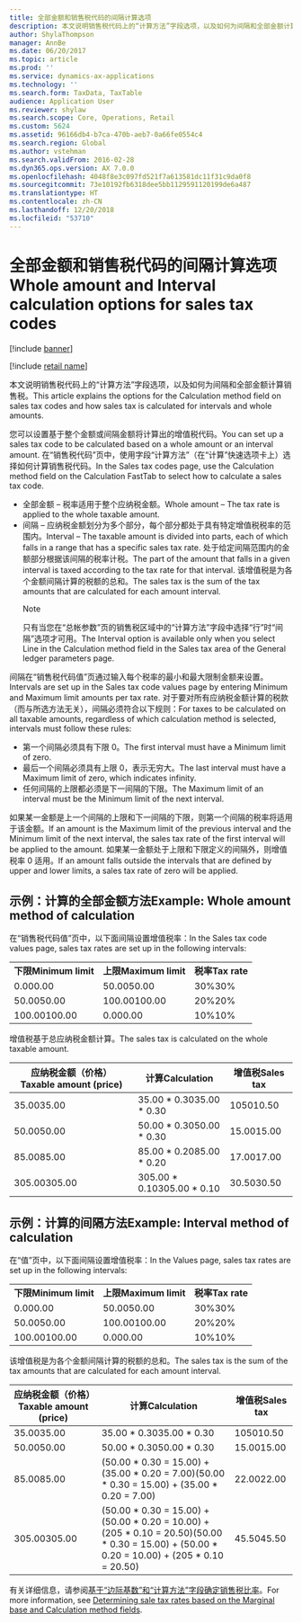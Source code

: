```yaml
---
title: 全部金额和销售税代码的间隔计算选项
description: 本文说明销售税代码上的“计算方法”字段选项，以及如何为间隔和全部金额计算销售税。
author: ShylaThompson
manager: AnnBe
ms.date: 06/20/2017
ms.topic: article
ms.prod: ''
ms.service: dynamics-ax-applications
ms.technology: ''
ms.search.form: TaxData, TaxTable
audience: Application User
ms.reviewer: shylaw
ms.search.scope: Core, Operations, Retail
ms.custom: 5624
ms.assetid: 96166db4-b7ca-470b-aeb7-0a66fe0554c4
ms.search.region: Global
ms.author: vstehman
ms.search.validFrom: 2016-02-28
ms.dyn365.ops.version: AX 7.0.0
ms.openlocfilehash: 4048f8e3c097fd521f7a613581dc11f31c9da0f8
ms.sourcegitcommit: 73e10192fb6318dee5bb1129591120199de6a487
ms.translationtype: HT
ms.contentlocale: zh-CN
ms.lasthandoff: 12/20/2018
ms.locfileid: "53710"
---
```

# <a name="whole-amount-and-interval-calculation-options-for-sales-tax-codes"></a><span data-ttu-id="a059d-103">全部金额和销售税代码的间隔计算选项</span><span class="sxs-lookup"><span data-stu-id="a059d-103">Whole amount and Interval calculation options for sales tax codes</span></span>

[!include [banner](../includes/banner.md)]

[!include [retail name](../includes/retail-name.md)]

<span data-ttu-id="a059d-104">本文说明销售税代码上的“计算方法”字段选项，以及如何为间隔和全部金额计算销售税。</span><span class="sxs-lookup"><span data-stu-id="a059d-104">This article explains the options for the Calculation method field on sales tax codes and how sales tax is calculated for intervals and whole amounts.</span></span>

<span data-ttu-id="a059d-105">您可以设置基于整个金额或间隔金额将计算出的增值税代码。</span><span class="sxs-lookup"><span data-stu-id="a059d-105">You can set up a sales tax code to be calculated based on a whole amount or an interval amount.</span></span> <span data-ttu-id="a059d-106">在“销售税代码”页中，使用字段“计算方法”（在“计算”快速选项卡上）选择如何计算销售税代码。</span><span class="sxs-lookup"><span data-stu-id="a059d-106">In the Sales tax codes page, use the Calculation method field on the Calculation FastTab to select how to calculate a sales tax code.</span></span>
- <span data-ttu-id="a059d-107">全部金额 – 税率适用于整个应纳税金额。</span><span class="sxs-lookup"><span data-stu-id="a059d-107">Whole amount – The tax rate is applied to the whole taxable amount.</span></span>
- <span data-ttu-id="a059d-108">间隔 – 应纳税金额划分为多个部分，每个部分都处于具有特定增值税税率的范围内。</span><span class="sxs-lookup"><span data-stu-id="a059d-108">Interval – The taxable amount is divided into parts, each of which falls in a range that has a specific sales tax rate.</span></span> <span data-ttu-id="a059d-109">处于给定间隔范围内的金额部分根据该间隔的税率计税。</span><span class="sxs-lookup"><span data-stu-id="a059d-109">The part of the amount that falls in a given interval is taxed according to the tax rate for that interval.</span></span> <span data-ttu-id="a059d-110">该增值税是为各个金额间隔计算的税额的总和。</span><span class="sxs-lookup"><span data-stu-id="a059d-110">The sales tax is the sum of the tax amounts that are calculated for each amount interval.</span></span>
  > [!NOTE]                                                                                                                              
  > <span data-ttu-id="a059d-111">只有当您在“总帐参数”页的销售税区域中的“计算方法”字段中选择“行”时“间隔”选项才可用。</span><span class="sxs-lookup"><span data-stu-id="a059d-111">The Interval option is available only when you select Line in the Calculation method field in the Sales tax area of the General ledger parameters page.</span></span> 

<span data-ttu-id="a059d-112">间隔在“销售税代码值”页通过输入每个税率的最小和最大限制金额来设置。</span><span class="sxs-lookup"><span data-stu-id="a059d-112">Intervals are set up in the Sales tax code values page by entering Minimum and Maximum limit amounts per tax rate.</span></span> <span data-ttu-id="a059d-113">对于要对所有应纳税金额计算的税款（而与所选方法无关），间隔必须符合以下规则：</span><span class="sxs-lookup"><span data-stu-id="a059d-113">For taxes to be calculated on all taxable amounts, regardless of which calculation method is selected, intervals must follow these rules:</span></span>
-   <span data-ttu-id="a059d-114">第一个间隔必须具有下限 0。</span><span class="sxs-lookup"><span data-stu-id="a059d-114">The first interval must have a Minimum limit of zero.</span></span>
-   <span data-ttu-id="a059d-115">最后一个间隔必须具有上限 0，表示无穷大。</span><span class="sxs-lookup"><span data-stu-id="a059d-115">The last interval must have a Maximum limit of zero, which indicates infinity.</span></span>
-   <span data-ttu-id="a059d-116">任何间隔的上限都必须是下一间隔的下限。</span><span class="sxs-lookup"><span data-stu-id="a059d-116">The Maximum limit of an interval must be the Minimum limit of the next interval.</span></span>

<span data-ttu-id="a059d-117">如果某一金额是上一个间隔的上限和下一间隔的下限，则第一个间隔的税率将适用于该金额。</span><span class="sxs-lookup"><span data-stu-id="a059d-117">If an amount is the Maximum limit of the previous interval and the Minimum limit of the next interval, the sales tax rate of the first interval will be applied to the amount.</span></span> <span data-ttu-id="a059d-118">如果某一金额处于上限和下限定义的间隔外，则增值税率 0 适用。</span><span class="sxs-lookup"><span data-stu-id="a059d-118">If an amount falls outside the intervals that are defined by upper and lower limits, a sales tax rate of zero will be applied.</span></span>

## <a name="example-whole-amount-method-of-calculation"></a><span data-ttu-id="a059d-119">示例：计算的全部金额方法</span><span class="sxs-lookup"><span data-stu-id="a059d-119">Example: Whole amount method of calculation</span></span>
<span data-ttu-id="a059d-120">在“销售税代码值”页中，以下面间隔设置增值税率：</span><span class="sxs-lookup"><span data-stu-id="a059d-120">In the Sales tax code values page, sales tax rates are set up in the following intervals:</span></span>

|                   |                   |              |
|-------------------|-------------------|--------------|
| <span data-ttu-id="a059d-121">**下限**</span><span class="sxs-lookup"><span data-stu-id="a059d-121">**Minimum limit**</span></span> | <span data-ttu-id="a059d-122">**上限**</span><span class="sxs-lookup"><span data-stu-id="a059d-122">**Maximum limit**</span></span> | <span data-ttu-id="a059d-123">**税率**</span><span class="sxs-lookup"><span data-stu-id="a059d-123">**Tax rate**</span></span> |
| <span data-ttu-id="a059d-124">0.00</span><span class="sxs-lookup"><span data-stu-id="a059d-124">0.00</span></span>              | <span data-ttu-id="a059d-125">50.00</span><span class="sxs-lookup"><span data-stu-id="a059d-125">50.00</span></span>             | <span data-ttu-id="a059d-126">30%</span><span class="sxs-lookup"><span data-stu-id="a059d-126">30%</span></span>          |
| <span data-ttu-id="a059d-127">50.00</span><span class="sxs-lookup"><span data-stu-id="a059d-127">50.00</span></span>             | <span data-ttu-id="a059d-128">100.00</span><span class="sxs-lookup"><span data-stu-id="a059d-128">100.00</span></span>            | <span data-ttu-id="a059d-129">20%</span><span class="sxs-lookup"><span data-stu-id="a059d-129">20%</span></span>          |
| <span data-ttu-id="a059d-130">100.00</span><span class="sxs-lookup"><span data-stu-id="a059d-130">100.00</span></span>            | <span data-ttu-id="a059d-131">0.00</span><span class="sxs-lookup"><span data-stu-id="a059d-131">0.00</span></span>              | <span data-ttu-id="a059d-132">10%</span><span class="sxs-lookup"><span data-stu-id="a059d-132">10%</span></span>          |

<span data-ttu-id="a059d-133">增值税基于总应纳税金额计算。</span><span class="sxs-lookup"><span data-stu-id="a059d-133">The sales tax is calculated on the whole taxable amount.</span></span>

| <span data-ttu-id="a059d-134">应纳税金额（价格）</span><span class="sxs-lookup"><span data-stu-id="a059d-134">Taxable amount (price)</span></span> | <span data-ttu-id="a059d-135">计算</span><span class="sxs-lookup"><span data-stu-id="a059d-135">Calculation</span></span>    | <span data-ttu-id="a059d-136">增值税</span><span class="sxs-lookup"><span data-stu-id="a059d-136">Sales tax</span></span> |
|------------------------|----------------|-----------|
| <span data-ttu-id="a059d-137">35.00</span><span class="sxs-lookup"><span data-stu-id="a059d-137">35.00</span></span>                  | <span data-ttu-id="a059d-138">35.00 \* 0.30</span><span class="sxs-lookup"><span data-stu-id="a059d-138">35.00 \* 0.30</span></span>  | <span data-ttu-id="a059d-139">1050</span><span class="sxs-lookup"><span data-stu-id="a059d-139">10.50</span></span>     |
| <span data-ttu-id="a059d-140">50.00</span><span class="sxs-lookup"><span data-stu-id="a059d-140">50.00</span></span>                  | <span data-ttu-id="a059d-141">50.00 \* 0.30</span><span class="sxs-lookup"><span data-stu-id="a059d-141">50.00 \* 0.30</span></span>  | <span data-ttu-id="a059d-142">15.00</span><span class="sxs-lookup"><span data-stu-id="a059d-142">15.00</span></span>     |
| <span data-ttu-id="a059d-143">85.00</span><span class="sxs-lookup"><span data-stu-id="a059d-143">85.00</span></span>                  | <span data-ttu-id="a059d-144">85.00 \* 0.20</span><span class="sxs-lookup"><span data-stu-id="a059d-144">85.00 \* 0.20</span></span>  | <span data-ttu-id="a059d-145">17.00</span><span class="sxs-lookup"><span data-stu-id="a059d-145">17.00</span></span>     |
| <span data-ttu-id="a059d-146">305.00</span><span class="sxs-lookup"><span data-stu-id="a059d-146">305.00</span></span>                 | <span data-ttu-id="a059d-147">305.00 \* 0.10</span><span class="sxs-lookup"><span data-stu-id="a059d-147">305.00 \* 0.10</span></span> | <span data-ttu-id="a059d-148">30.50</span><span class="sxs-lookup"><span data-stu-id="a059d-148">30.50</span></span>     |

## <a name="example-interval-method-of-calculation"></a><span data-ttu-id="a059d-149">示例：计算的间隔方法</span><span class="sxs-lookup"><span data-stu-id="a059d-149">Example: Interval method of calculation</span></span>
<span data-ttu-id="a059d-150">在“值”页中，以下面间隔设置增值税率：</span><span class="sxs-lookup"><span data-stu-id="a059d-150">In the Values page, sales tax rates are set up in the following intervals:</span></span>

|                   |                   |              |
|-------------------|-------------------|--------------|
| <span data-ttu-id="a059d-151">**下限**</span><span class="sxs-lookup"><span data-stu-id="a059d-151">**Minimum limit**</span></span> | <span data-ttu-id="a059d-152">**上限**</span><span class="sxs-lookup"><span data-stu-id="a059d-152">**Maximum limit**</span></span> | <span data-ttu-id="a059d-153">**税率**</span><span class="sxs-lookup"><span data-stu-id="a059d-153">**Tax rate**</span></span> |
| <span data-ttu-id="a059d-154">0.00</span><span class="sxs-lookup"><span data-stu-id="a059d-154">0.00</span></span>              | <span data-ttu-id="a059d-155">50.00</span><span class="sxs-lookup"><span data-stu-id="a059d-155">50.00</span></span>             | <span data-ttu-id="a059d-156">30%</span><span class="sxs-lookup"><span data-stu-id="a059d-156">30%</span></span>          |
| <span data-ttu-id="a059d-157">50.00</span><span class="sxs-lookup"><span data-stu-id="a059d-157">50.00</span></span>             | <span data-ttu-id="a059d-158">100.00</span><span class="sxs-lookup"><span data-stu-id="a059d-158">100.00</span></span>            | <span data-ttu-id="a059d-159">20%</span><span class="sxs-lookup"><span data-stu-id="a059d-159">20%</span></span>          |
| <span data-ttu-id="a059d-160">100.00</span><span class="sxs-lookup"><span data-stu-id="a059d-160">100.00</span></span>            | <span data-ttu-id="a059d-161">0.00</span><span class="sxs-lookup"><span data-stu-id="a059d-161">0.00</span></span>              | <span data-ttu-id="a059d-162">10%</span><span class="sxs-lookup"><span data-stu-id="a059d-162">10%</span></span>          |

<span data-ttu-id="a059d-163">该增值税是为各个金额间隔计算的税额的总和。</span><span class="sxs-lookup"><span data-stu-id="a059d-163">The sales tax is the sum of the tax amounts that are calculated for each amount interval.</span></span>

| <span data-ttu-id="a059d-164">应纳税金额（价格）</span><span class="sxs-lookup"><span data-stu-id="a059d-164">Taxable amount (price)</span></span> | <span data-ttu-id="a059d-165">计算</span><span class="sxs-lookup"><span data-stu-id="a059d-165">Calculation</span></span>                                                               | <span data-ttu-id="a059d-166">增值税</span><span class="sxs-lookup"><span data-stu-id="a059d-166">Sales tax</span></span> |
|------------------------|---------------------------------------------------------------------------|-----------|
| <span data-ttu-id="a059d-167">35.00</span><span class="sxs-lookup"><span data-stu-id="a059d-167">35.00</span></span>                  | <span data-ttu-id="a059d-168">35.00 \* 0.30</span><span class="sxs-lookup"><span data-stu-id="a059d-168">35.00 \* 0.30</span></span>                                                             | <span data-ttu-id="a059d-169">1050</span><span class="sxs-lookup"><span data-stu-id="a059d-169">10.50</span></span>     |
| <span data-ttu-id="a059d-170">50.00</span><span class="sxs-lookup"><span data-stu-id="a059d-170">50.00</span></span>                  | <span data-ttu-id="a059d-171">50.00 \* 0.30</span><span class="sxs-lookup"><span data-stu-id="a059d-171">50.00 \* 0.30</span></span>                                                             | <span data-ttu-id="a059d-172">15.00</span><span class="sxs-lookup"><span data-stu-id="a059d-172">15.00</span></span>     |
| <span data-ttu-id="a059d-173">85.00</span><span class="sxs-lookup"><span data-stu-id="a059d-173">85.00</span></span>                  | <span data-ttu-id="a059d-174">(50.00 \* 0.30 = 15.00) + (35.00 \* 0.20 = 7.00)</span><span class="sxs-lookup"><span data-stu-id="a059d-174">(50.00 \* 0.30 = 15.00) + (35.00 \* 0.20 = 7.00)</span></span>                          | <span data-ttu-id="a059d-175">22.00</span><span class="sxs-lookup"><span data-stu-id="a059d-175">22.00</span></span>     |
| <span data-ttu-id="a059d-176">305.00</span><span class="sxs-lookup"><span data-stu-id="a059d-176">305.00</span></span>                 | <span data-ttu-id="a059d-177">(50.00 \* 0.30 = 15.00) + (50.00 \* 0.20 = 10.00) + (205 \* 0.10 = 20.50)</span><span class="sxs-lookup"><span data-stu-id="a059d-177">(50.00 \* 0.30 = 15.00) + (50.00 \* 0.20 = 10.00) + (205 \* 0.10 = 20.50)</span></span> | <span data-ttu-id="a059d-178">45.50</span><span class="sxs-lookup"><span data-stu-id="a059d-178">45.50</span></span>     |



<span data-ttu-id="a059d-179">有关详细信息，请参阅[基于“边际基数”和“计算方法”字段确定销售税比率](marginal-base-field.md)。</span><span class="sxs-lookup"><span data-stu-id="a059d-179">For more information, see [Determining sale tax rates based on the Marginal base and Calculation method fields](marginal-base-field.md).</span></span>





